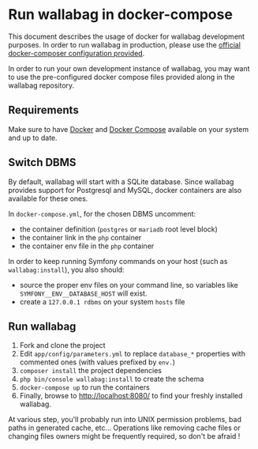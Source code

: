 Run wallabag in docker-compose
==============================

This document describes the usage of docker for wallabag development
purposes. In order to run wallabag in production, please use the
[official docker-composer configuration
provided](https://github.com/wallabag/docker).

In order to run your own development instance of wallabag, you may want
to use the pre-configured docker compose files provided along in the
wallabag repository.

Requirements
------------

Make sure to have
[Docker](https://docs.docker.com/installation/ubuntulinux/) and [Docker
Compose](https://docs.docker.com/compose/install/) available on your
system and up to date.

Switch DBMS
-----------

By default, wallabag will start with a SQLite database. Since wallabag
provides support for Postgresql and MySQL, docker containers are also
available for these ones.

In `docker-compose.yml`, for the chosen DBMS uncomment:

-   the container definition (`postgres` or `mariadb` root level block)
-   the container link in the `php` container
-   the container env file in the `php` container

In order to keep running Symfony commands on your host (such as
`wallabag:install`), you also should:

-   source the proper env files on your command line, so variables like
    `SYMFONY__ENV__DATABASE_HOST` will exist.
-   create a `127.0.0.1 rdbms` on your system `hosts` file

Run wallabag
------------

1.  Fork and clone the project
2.  Edit `app/config/parameters.yml` to replace `database_*` properties
    with commented ones (with values prefixed by `env.`)
3.  `composer install` the project dependencies
4.  `php bin/console wallabag:install` to create the schema
5.  `docker-compose up` to run the containers
6.  Finally, browse to <http://localhost:8080/> to find your freshly
    installed wallabag.

At various step, you'll probably run into UNIX permission problems, bad
paths in generated cache, etc… Operations like removing cache files or
changing files owners might be frequently required, so don't be afraid !
